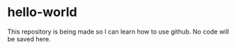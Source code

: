 # hello-world
This repository is being made so I can learn how to use github. No code will be saved here.
